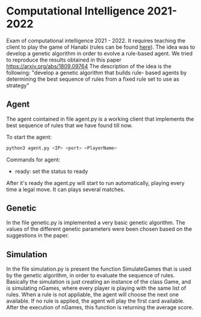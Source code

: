 # Computational Intelligence 2021-2022

Exam of computational intelligence 2021 - 2022. It requires teaching the client to play the game of Hanabi (rules can be found [here](https://www.spillehulen.dk/media/102616/hanabi-card-game-rules.pdf)).
The idea was to develop a genetic algorithm in order to evolve a rule-based agent. We tried to reproduce the results obtained in this paper https://arxiv.org/abs/1809.09764
The description of the idea is the following: "develop a genetic algorithm that builds rule-
based agents by determining the best sequence of rules from a fixed rule set to use as strategy" 

## Agent

The agent cointained in file agent.py is a working client that implements the best sequence of rules that we have found till now.

To start the agent:

```bash
python3 agent.py <IP> <port> <PlayerName>
```

Commands for agent:

- ready: set the status to ready

After it's ready the agent.py will start to run automatically, playing every time a legal move. It can plays several matches.

## Genetic

In the file genetic.py is implemented a very basic genetic algorithm. The values of the different genetic parameters were been chosen based on the
suggestions in the paper.

## Simulation

In the file simulation.py is present the function SimulateGames that is used by the genetic algorithm, in order to evaluate the sequence of rules.
Basically the simulation is just creating an instance of the class Game, and is simulating nGames, where every player is playing with the same list of
rules. When a rule is not appliable, the agent will choose the next one available. If no rule is applied, the agent will play the first card available.
After the execution of nGames, this function is returning the average score.

